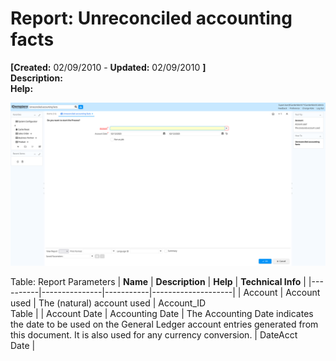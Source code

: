 # Report: Unreconciled accounting facts

**[Created:** 02/09/2010 - **Updated:** 02/09/2010 **]**  
**Description:**   
**Help:**   

![](/img/docs/manual/Unreconciledaccountingfacts-Report_iDempiere_v12.0.0.png)

Table: Report Parameters
| **Name** | **Description** | **Help** | **Technical Info** |
|----------|---------------|-----------|--------------------|
| Account | Account used | The (natural) account used | Account_ID<br/>Table | 
| Account Date | Accounting Date | The Accounting Date indicates the date to be used on the General Ledger account entries generated from this document. It is also used for any currency conversion. | DateAcct<br/>Date | 


